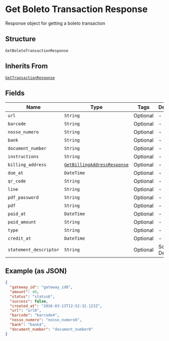 
# Get Boleto Transaction Response

Response object for getting a boleto transaction

## Structure

`GetBoletoTransactionResponse`

## Inherits From

[`GetTransactionResponse`](../../doc/models/get-transaction-response.md)

## Fields

| Name | Type | Tags | Description |
|  --- | --- | --- | --- |
| `url` | `String` | Optional | - |
| `barcode` | `String` | Optional | - |
| `nosso_numero` | `String` | Optional | - |
| `bank` | `String` | Optional | - |
| `document_number` | `String` | Optional | - |
| `instructions` | `String` | Optional | - |
| `billing_address` | [`GetBillingAddressResponse`](../../doc/models/get-billing-address-response.md) | Optional | - |
| `due_at` | `DateTime` | Optional | - |
| `qr_code` | `String` | Optional | - |
| `line` | `String` | Optional | - |
| `pdf_password` | `String` | Optional | - |
| `pdf` | `String` | Optional | - |
| `paid_at` | `DateTime` | Optional | - |
| `paid_amount` | `String` | Optional | - |
| `type` | `String` | Optional | - |
| `credit_at` | `DateTime` | Optional | - |
| `statement_descriptor` | `String` | Optional | Soft Descriptor |

## Example (as JSON)

```json
{
  "gateway_id": "gateway_id8",
  "amount": 40,
  "status": "status6",
  "success": false,
  "created_at": "2016-03-13T12:52:32.123Z",
  "url": "url0",
  "barcode": "barcode4",
  "nosso_numero": "nosso_numero6",
  "bank": "bank4",
  "document_number": "document_number0"
}
```

